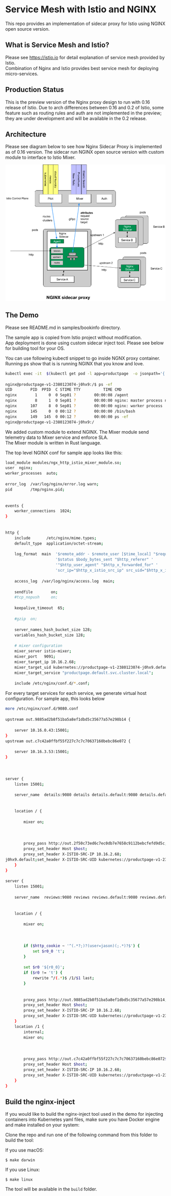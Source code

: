 
# Service Mesh with Istio and NGINX

This repo provides an implementation of sidecar proxy for Istio using NGINX open source version.

## What is Service Mesh and Istio?

Please see https://istio.io for detail explanation of service mesh provided by Istio.  
Combination of Nginx and Istio provides best service mesh for deploying micro-services.

## Production Status

This is the preview version of the Nginx proxy design to run with 0.16 release of Istio.
Due to arch differences between 0.16 and 0.2 of Istio, some feature such as routing rules and auth are not implemented in the preview; they are under development and will be available in the 0.2 release.


## Architecture

Please see diagram below to see how Nginx Sidecar Proxy is implemented as of 0.16 version.
The sidecar run NGINX open source version with custom module to interface to Istio Mixer.

![Alt text](/images/nginx_sidecar.png?raw=true "Nginx Sidecar")

## The Demo

Please see README.md in samples/bookinfo directory.  

The sample app is copied from Istio project without modification.  
App deployment is done using custom sidecar inject tool.  Please see below for building tool for your OS.

You can use following kubectl snippet to go inside NGNX proxy container.  Running ps show that is is running NGINX that you know and love.

```bash
kubectl exec -it  $(kubectl get pod -l app=productpage  -o jsonpath='{.items[0].metadata.name}') -c proxy  /bin/bash

nginx@productpage-v1-2380123074-j0hx9:/$ ps -ef                                                                                            
UID        PID  PPID  C STIME TTY          TIME CMD
nginx        1     0  0 Sep01 ?        00:00:08 /agent
nginx        8     1  0 Sep01 ?        00:00:00 nginx: master process nginx -g daemon off;
nginx      107     8  0 Sep01 ?        00:00:00 nginx: worker process
nginx      145     0  0 00:12 ?        00:00:00 /bin/bash
nginx      149   145  0 00:12 ?        00:00:00 ps -ef
nginx@productpage-v1-2380123074-j0hx9:/

```

We added custom module to extend NGINX. The Mixer module send telemetry data to Mixer service and enforce SLA.  
The Mixer module is written in Rust language.

The top level NGINX conf for sample app looks like this:

```bash
load_module modules/ngx_http_istio_mixer_module.so;
user  nginx;
worker_processes  auto;

error_log  /var/log/nginx/error.log warn;
pid        /tmp/nginx.pid;


events {
    worker_connections  1024;
}


http {
    include       /etc/nginx/mime.types;
    default_type  application/octet-stream;

    log_format  main  '$remote_addr - $remote_user [$time_local] "$request" '
                      '$status $body_bytes_sent "$http_referer" '
                      '"$http_user_agent" "$http_x_forwarded_for" '
                      'scr_ip="$http_x_istio_src_ip" src_uid="$http_x_istio_src_uid" host="$host"';

    access_log  /var/log/nginx/access.log  main;

    sendfile        on;
    #tcp_nopush     on;

    keepalive_timeout  65;

    #gzip  on;

    server_names_hash_bucket_size 128;
    variables_hash_bucket_size 128;

    # mixer configuration
    mixer_server istio-mixer;
    mixer_port   9091;
    mixer_target_ip 10.16.2.68;
    mixer_target_uid kubernetes://productpage-v1-2380123074-j0hx9.default;
    mixer_target_service "productpage.default.svc.cluster.local";
    
    include /etc/nginx/conf.d/*.conf;
````

For every target services for each service, we generate virtual host configuration.  For sample app, this looks below

```bash
more /etc/nginx/conf.d/9080.conf

upstream out.9885ad2b8f51ba5a8ef1dbd5c35677a57e298b14 {
	
	server 10.16.0.43:15001;
}
upstream out.c7c42a0ffbf55f227c7c7c70637160bebc86e072 {
	
	server 10.16.3.53:15001;
}


             
server {
    listen 15001;

    server_name  details:9080 details details.default:9080 details.default details.default.svc:9080 details.default.svc details.default.svc.cluster:9080 details.default.svc.cluster details.default.svc.cluster.local:9080 details.default.svc.cluster.local 10.19.253.23:9080 10.19.253.23;

    
	location / {
        
        mixer on;

        

        proxy_pass http://out.2f50c73ed6c7ec0db7e7658c9112bebcfefd9d5c;
        proxy_set_header Host $host;
        proxy_set_header X-ISTIO-SRC-IP 10.16.2.68;
j0hx9.default;set_header X-ISTIO-SRC-UID kubernetes://productpage-v1-2380123074---More--(29%)
    }
}

server {
    listen 15001;

    server_name  reviews:9080 reviews reviews.default:9080 reviews.default reviews.default.svc:9080 reviews.default.svc reviews.default.svc.cluster:9080 reviews.default.svc.cluster reviews.default.svc.cluster.local:9080 reviews.default.svc.cluster.local 10.19.254.107:9080 10.19.254.107;

    
	location / {
        
        mixer on;
             
        
        
        if ($http_cookie ~ '^(.*?;)?(user=jason)(;.*)?$') {
            set $r0_0 't';
        }
        
        set $r0 '${r0_0}';
        if ($r0 != 't') {
            rewrite ^/(.*)$ /1/$1 last;
        }
        

        proxy_pass http://out.9885ad2b8f51ba5a8ef1dbd5c35677a57e298b14;
        proxy_set_header Host $host;
        proxy_set_header X-ISTIO-SRC-IP 10.16.2.68;
        proxy_set_header X-ISTIO-SRC-UID kubernetes://productpage-v1-2380123074-j0hx9.default;
    }
	location /1 {
        internal;
        mixer on;

             

        proxy_pass http://out.c7c42a0ffbf55f227c7c7c70637160bebc86e072$request_uri;
        proxy_set_header Host $host;
        proxy_set_header X-ISTIO-SRC-IP 10.16.2.68;
        proxy_set_header X-ISTIO-SRC-UID kubernetes://productpage-v1-2380123074-j0hx9.default;
    }
}

```




## Build the nginx-inject

If you would like to build the nginx-inject tool used in the demo for injecting containers into Kubernetes yaml files, make sure you have Docker engine and make installed on your system: 

Clone the repo and run one of the following command from this folder to build the tool:

If you use macOS:
```
$ make darwin
```

If you use Linux:
```
$ make linux
```

The tool will be available in the `build` folder.